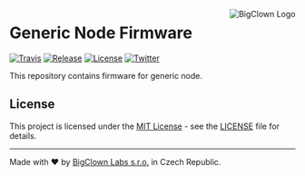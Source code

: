 <a href="https://www.bigclown.com"><img src="https://s3.eu-central-1.amazonaws.com/bigclown/gh-readme-logo.png" alt="BigClown Logo" align="right"></a>

# Generic Node Firmware

[![Travis](https://img.shields.io/travis/bigclownlabs/bcp-generic-node/master.svg)](https://travis-ci.org/bigclownlabs/bcp-generic-node)
[![Release](https://img.shields.io/github/release/bigclownlabs/bcp-generic-node.svg)](https://github.com/bigclownlabs/bcp-generic-node/releases)
[![License](https://img.shields.io/github/license/bigclownlabs/bcp-generic-node.svg)](https://github.com/bigclownlabs/bcp-generic-node/blob/master/LICENSE)
[![Twitter](https://img.shields.io/twitter/follow/BigClownLabs.svg?style=social&label=Follow)](https://twitter.com/BigClownLabs)

This repository contains firmware for generic node.



## License

This project is licensed under the [MIT License](https://opensource.org/licenses/MIT/) - see the [LICENSE](LICENSE) file for details.

---

Made with ❤ by [BigClown Labs s.r.o.](https://www.bigclown.com) in Czech Republic.
